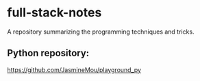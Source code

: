 # full-stack-notes
A repository summarizing the programming techniques and tricks.

## Python repository: 
https://github.com/JasmineMou/playground_py
